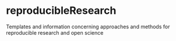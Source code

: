 # reproducibleResearch
Templates and information concerning approaches and methods for reproducible research and open science
